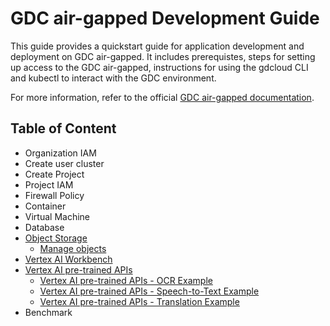 # GDC air-gapped Development Guide

This guide provides a quickstart guide for application development and deployment on GDC air-gapped. It includes prerequistes, steps for setting up access to the GDC air-gapped, instructions for using the gdcloud CLI and kubectl to interact with the GDC environment.

For more information, refer to the official [GDC air-gapped documentation](https://cloud.google.com/distributed-cloud/hosted/docs/latest/gdch/overview).

## Table of Content
- Organization IAM
- Create user cluster
- Create Project
- Project IAM
- Firewall Policy
- Container
- Virtual Machine
- Database
- [Object Storage](/docs/object-storage.md)
    - [Manage objects](/docs/manage-object.md) 
- [Vertex AI Workbench](/docs/vertex-ai-workbench.md)
- [Vertex AI pre-trained APIs](/docs/vertex-ai-pretained-api.md)
    - [Vertex AI pre-trained APIs - OCR Example](/docs/vertex-ai-pretained-ocr.md) 
    - [Vertex AI pre-trained APIs - Speech-to-Text Example](/docs/vertex-ai-pretained-stt.md) 
    - [Vertex AI pre-trained APIs - Translation Example](/docs/vertex-ai-pretained-translate.md) 
- Benchmark